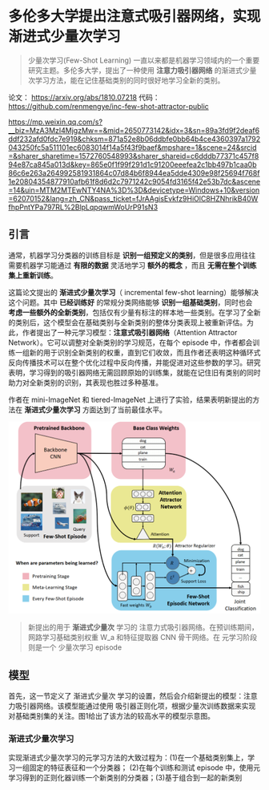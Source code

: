 # 多伦多大学提出注意式吸引器网络，实现渐进式少量次学习

> 少量次学习(Few-Shot Learning) 一直以来都是机器学习领域内的一个重要研究主题。多伦多大学，提出了一种使用 **注意力吸引器网络** 的渐进式少量次学习方法，能在记住基础类别的同时很好地学习全新的类别。

论文： https://arxiv.org/abs/1810.07218
代码： https://github.com/renmengye/inc-few-shot-attractor-public

https://mp.weixin.qq.com/s?__biz=MzA3MzI4MjgzMw==&mid=2650773142&idx=3&sn=89a3fd9f2deaf6ddf232afd0fdc7e919&chksm=871a52e8b06ddbfe0bb64b4ce4360397a1792043250fc5a511101ec6083014f14a5f43f9baef&mpshare=1&scene=24&srcid=&sharer_sharetime=1572760548993&sharer_shareid=c6dddb77371c457f894e87ca845a013d&key=865e0f1f99f291d1c91200eeefea2c1bb497b1caa0b86c6e263a264992581931864c07d84b6f8944ea5dde4309e98f25694f768f1e20804354877910afb61f8d6d2c7971242c9054fd3165f42e53b7dc&ascene=14&uin=MTM2MTEwNTY4NA%3D%3D&devicetype=Windows+10&version=62070152&lang=zh_CN&pass_ticket=fJrAAgisEvkfz9HiOlC8HZNhrikB40WfhpPntYPa797RL%2BlpLqpqwmWoUrP91sN3


## 引言

通常，机器学习分类器的训练目标是 **识别一组预定义的类别**，但是很多应用往往需要机器学习能通过 **有限的数据** 灵活地学习 **额外的概念** ，而且 **无需在整个训练集上重新训练**。

这篇论文提出的 **渐进式少量次学习**（ incremental few-shot learning）能够解决这个问题。其中 **已经训练好** 的常规分类网络能够  **识别一组基础类别**，同时也会 **考虑一些额外的全新类别**，包括仅有少量有标注的样本地一些类别。在学习了全新的类别后，这个模型会在基础类别与全新类别的整体分类表现上被重新评估。为此，作者提出了一种元学习模型：**注意式吸引器网络**（Attention Attractor Network）。它可以调整对全新类别的学习规范，在每个 episode 中，作者都会训练一组新的用于识别全新类别的权重，直到它们收敛，而且作者还表明这种循环式反向传播技术可以在整个优化过程中反向传播，并能促进对这些参数的学习。研究表明，学习得到的吸引器网络无需回顾原始的训练集，就能在记住旧有类别的同时助力对全新类别的识别，其表现也胜过多种基准。

作者在 mini-ImageNet 和 tiered-ImageNet 上进行了实验，结果表明新提出的方法在 **渐进式少量次学习** 方面达到了当前最佳水平。

![](picture/2019-11-03-19-12-25.png)

> 新提出的用于 **渐进式少量次** 学习的 注意力式吸引器网络。在预训练期间，网路学习基础类别权重 W_a 和特征提取器 CNN 骨干网络。在 元学习阶段则是一个 少量次学习 episode

## 模型

首先，这一节定义了 渐进式少量次 学习的设置，然后会介绍新提出的模型：注意力吸引器网络。该模型能通过使用 吸引器正则化项，根据少量次训练数据来实现对基础类别集的关注。图1给出了该方法的较高水平的模型示意图。

### 渐进式少量次学习

实现渐进式少量次学习的元学习方法的大致过程为：(1)在一个基础类别集上，学习一组固定的特征表征和一个分类器； (2)在每个训练和测试 episode 中，使用元学习得到的正则化器训练一个新类别的分类器；(3)基于组合到一起的新类别









